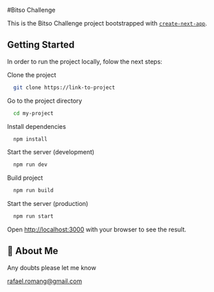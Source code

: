 #Bitso Challenge

This is the Bitso Challenge project bootstrapped with [`create-next-app`](https://github.com/vercel/next.js/tree/canary/packages/create-next-app).

## Getting Started

In order to run the project locally, folow the next steps:

Clone the project

```bash
  git clone https://link-to-project
```

Go to the project directory

```bash
  cd my-project
```

Install dependencies

```bash
  npm install
```

Start the server (development)

```bash
  npm run dev
```

Build project

```bash
  npm run build
```

Start the server (production)

```bash
  npm run start
```

Open [http://localhost:3000](http://localhost:3000) with your browser to see the result.





## 🚀 About Me

Any doubts please let me know 

rafael.romang@gmail.com